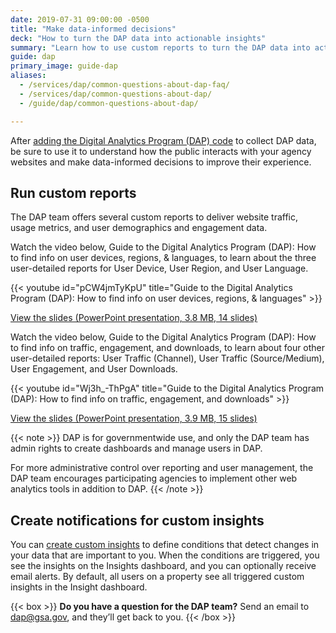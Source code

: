 ```yaml
---
date: 2019-07-31 09:00:00 -0500
title: "Make data-informed decisions"
deck: "How to turn the DAP data into actionable insights"
summary: "Learn how to use custom reports to turn the DAP data into actionable insights."
guide: dap
primary_image: guide-dap
aliases:
  - /services/dap/common-questions-about-dap-faq/
  - /services/dap/common-questions-about-dap/
  - /guide/dap/common-questions-about-dap/

---
```


After [adding the Digital Analytics Program (DAP) code](https://digital.gov/guides/dap/get-started-with-dap/#content-start) to collect DAP data, be sure to use it to understand how the public interacts with your agency websites and make data-informed decisions to improve their experience.

## Run custom reports

The DAP team offers several custom reports to deliver website traffic, usage metrics, and user demographics and engagement data.

Watch the video below, Guide to the Digital Analytics Program (DAP): How to find info on user devices, regions, & languages, to learn about the three user-detailed reports for User Device, User Region, and User Language.

{{< youtube id="pCW4jmTyKpU" title="Guide to the Digital Analytics Program (DAP): How to find info on user devices, regions, & languages" >}}

[View the slides (PowerPoint presentation, 3.8 MB, 14 slides)](https://s3.amazonaws.com/digitalgov/static/dap-video-content-presentation-slides-video-2.pptx)

Watch the video below, Guide to the Digital Analytics Program (DAP): How to find info on traffic, engagement, and downloads, to learn about four other user-detailed reports: User Traffic (Channel), User Traffic (Source/Medium), User Engagement, and User Downloads.

{{< youtube id="Wj3h_-ThPgA" title="Guide to the Digital Analytics Program (DAP): How to find info on traffic, engagement, and downloads" >}}

[View the slides (PowerPoint presentation, 3.9 MB, 15 slides)](https://s3.amazonaws.com/digitalgov/static/dap-video-content-presentation-slides-video-3.pptx)

{{< note >}} 
DAP is for governmentwide use, and only the DAP team has admin rights to create dashboards and manage users in DAP.

For more administrative control over reporting and user management, the DAP team encourages participating agencies to implement other web analytics tools in addition to DAP.
{{< /note >}}

## Create notifications for custom insights 

You can [create custom insights](https://support.google.com/analytics/answer/9443595) to define conditions that detect changes in your data that are important to you. When the conditions are triggered, you see the insights on the Insights dashboard, and you can optionally receive email alerts. By default, all users on a property see all triggered custom insights in the Insight dashboard.

{{< box >}}
**Do you have a question for the DAP team?** Send an email to [dap@gsa.gov](mailto:dap@gsa.gov), and they’ll get back to you.
{{< /box >}}
